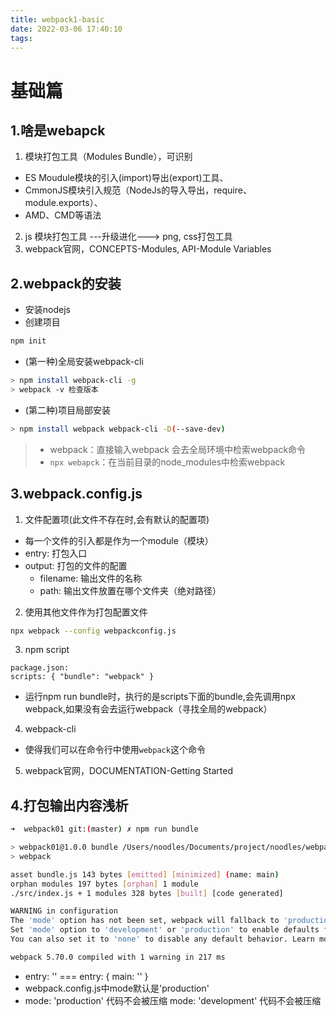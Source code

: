 ```yaml
---
title: webpack1-basic
date: 2022-03-06 17:40:10
tags:
---
```

# 基础篇
## 1.啥是webapck
<!-- more -->
1. 模块打包工具（Modules Bundle），可识别
* ES Moudule模块的引入(import)导出(export)工具、
* CmmonJS模块引入规范（NodeJs的导入导出，require、module.exports）、
* AMD、CMD等语法
2. js 模块打包工具 ---升级进化---> png, css打包工具
3. webpack官网，CONCEPTS-Modules, API-Module Variables

## 2.webpack的安装
* 安装nodejs
* 创建项目
``` bash
npm init
```
* (第一种)全局安装webpack-cli
``` bash
> npm install webpack-cli -g
> webpack -v 检查版本
```
* (第二种)项目局部安装
``` bash
> npm install webpack webpack-cli -D(--save-dev)
```
> * webpack：直接输入webpack 会去全局环境中检索webpack命令
> * ```npx webapck```：在当前目录的node_modules中检索webpack

## 3.webpack.config.js
1. 文件配置项(此文件不存在时,会有默认的配置项)
* 每一个文件的引入都是作为一个module（模块）
* entry: 打包入口
* output: 打包的文件的配置
    * filename: 输出文件的名称
    * path: 输出文件放置在哪个文件夹（绝对路径）

2. 使用其他文件作为打包配置文件
``` bash
npx webpack --config webpackconfig.js
```
3. npm script
```
package.json:
scripts: { "bundle": "webpack" }
```
* 运行npm run bundle时，执行的是scripts下面的bundle,会先调用npx webpack,如果没有会去运行webpack（寻找全局的webpack）
4. webpack-cli
* 使得我们可以在命令行中使用```webpack```这个命令
5. webpack官网，DOCUMENTATION-Getting Started

## 4.打包输出内容浅析
``` bash
➜  webpack01 git:(master) ✗ npm run bundle

> webpack01@1.0.0 bundle /Users/noodles/Documents/project/noodles/webpack_memo/webpack01
> webpack

asset bundle.js 143 bytes [emitted] [minimized] (name: main)
orphan modules 197 bytes [orphan] 1 module
./src/index.js + 1 modules 328 bytes [built] [code generated]

WARNING in configuration
The 'mode' option has not been set, webpack will fallback to 'production' for this value.
Set 'mode' option to 'development' or 'production' to enable defaults for each environment.
You can also set it to 'none' to disable any default behavior. Learn more: https://webpack.js.org/configuration/mode/

webpack 5.70.0 compiled with 1 warning in 217 ms
```
* entry: '' === entry: { main: '' }
* webpack.config.js中mode默认是'production'
* mode: 'production'  代码不会被压缩
  mode: 'development' 代码不会被压缩